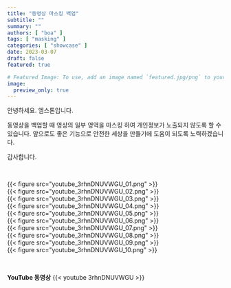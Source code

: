 ```yaml
---
title: "동영상 마스킹 백업"
subtitle: ""
summary: ""
authors: [ "boa" ]
tags: [ "masking" ]
categories: [ "showcase" ]
date: 2023-03-07
draft: false
featured: true

# Featured Image: To use, add an image named `featured.jpg/png` to your page's folder.
image:
  preview_only: true
---
```


안녕하세요. 엠스톤입니다. 

동영상을 백업할 때 영상의 일부 영역을 마스킹 하여 개인정보가 노출되지 않도록 할 수 있습니다.
앞으로도 좋은 기능으로 안전한 세상을 만들기에 도움이 되도록 노력하겠습니다.

감사합니다.


&nbsp;

<div class="container"><div class="row no-gutters">
<div class="col-sm-6">{{< figure src="youtube_3rhnDNUVWGU_01.png" >}}</div>
<div class="col-sm-6">{{< figure src="youtube_3rhnDNUVWGU_02.png" >}}</div>
<div class="col-sm-6">{{< figure src="youtube_3rhnDNUVWGU_03.png" >}}</div>
<div class="col-sm-6">{{< figure src="youtube_3rhnDNUVWGU_04.png" >}}</div>
<div class="col-sm-6">{{< figure src="youtube_3rhnDNUVWGU_05.png" >}}</div>
<div class="col-sm-6">{{< figure src="youtube_3rhnDNUVWGU_06.png" >}}</div>
<div class="col-sm-6">{{< figure src="youtube_3rhnDNUVWGU_07.png" >}}</div>
<div class="col-sm-6">{{< figure src="youtube_3rhnDNUVWGU_08.png" >}}</div>
<div class="col-sm-6">{{< figure src="youtube_3rhnDNUVWGU_09.png" >}}</div>
<div class="col-sm-6">{{< figure src="youtube_3rhnDNUVWGU_10.png" >}}</div>
</div></div>

&nbsp;

**YouTube 동영상**
{{< youtube 3rhnDNUVWGU >}}


